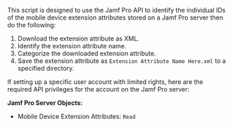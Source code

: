 This script is designed to use the Jamf Pro API to identify the individual IDs of the mobile device extension attributes stored on a Jamf Pro server then do the following:

1. Download the extension attribute as XML.
2. Identify the extension attribute name.
3. Categorize the downloaded extension attribute.
4. Save the extension attribute as `Extension Attribute Name Here.xml` to a specified directory.


If setting up a specific user account with limited rights, here are the required API privileges for the account on the Jamf Pro server:

**Jamf Pro Server Objects:**

* Mobile Device Extension Attributes: `Read`